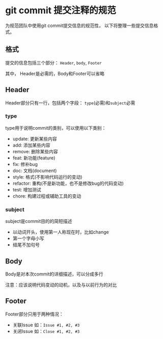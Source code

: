 # git commit 提交注释的规范

为规范团队中使用git commit提交信息的规范性， 以下将整理一些提交信息格式。

## 格式
提交的信息包括三个部分： `Header`, `body`, `Footer`

其中， Header是必需的，Body和Footer可以省略

## Header
Header部分只有一行，包括两个字段： `type`(必需)和`subject`必需

### type
type用于说明commit的类别，可以使用以下类别：

- update: 更新某些内容
- add: 添加某些内容
- remove: 删除某些内容
- feat: 新功能(feature)
- fix: 修补bug
- doc: 文档(document)
- style: 格式(不影响代码运行的变动)
- refactor: 重构(不是新功能，也不是修改bug的代码变动)
- test: 增加测试
- chore: 构建过程或辅助工具的变动

### subject
subject是commit目的的简短描述
- 以动词开头，使用第一人称现在时，比如change
- 第一个字母小写
- 结尾不加句号

## Body
Body是对本次commit的详细描述，可以分成多行

注意：应该说明代码变动的动机，以及与以前行为的对比

## Footer
Footer部分只用于两种情况：
- 关联Issue   如：`Issue #1, #2, #3`
- 关闭Issue   如：`Close #1, #2, #3`
